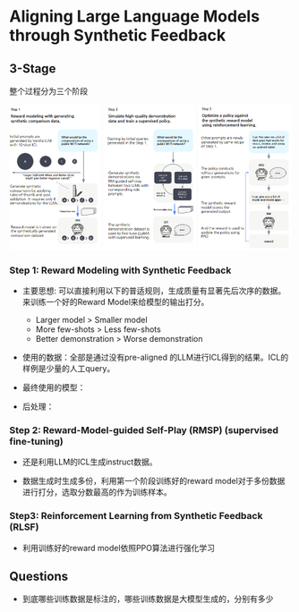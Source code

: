 # Aligning Large Language Models through Synthetic Feedback

## 3-Stage
整个过程分为三个阶段

![3-stage](../assets/AL-MoST.png) 

### Step 1: Reward Modeling with Synthetic Feedback
- 主要思想: 可以直接利用以下的普适规则，生成质量有显著先后次序的数据。来训练一个好的Reward Model来给模型的输出打分。
    - Larger model > Smaller model
    - More few-shots > Less few-shots
    - Better demonstration > Worse demonstration

- 使用的数据：全部是通过没有pre-aligned 的LLM进行ICL得到的结果。ICL的样例是少量的人工query。

- 最终使用的模型：

- 后处理：

### Step 2: Reward-Model-guided Self-Play (RMSP) (supervised fine-tuning)

- 还是利用LLM的ICL生成instruct数据。

- 数据生成时生成多份，利用第一个阶段训练好的reward model对于多份数据进行打分，选取分数最高的作为训练样本。


### Step3: Reinforcement Learning from Synthetic Feedback (RLSF)

- 利用训练好的reward model依照PPO算法进行强化学习


## Questions
- 到底哪些训练数据是标注的，哪些训练数据是大模型生成的，分别有多少

